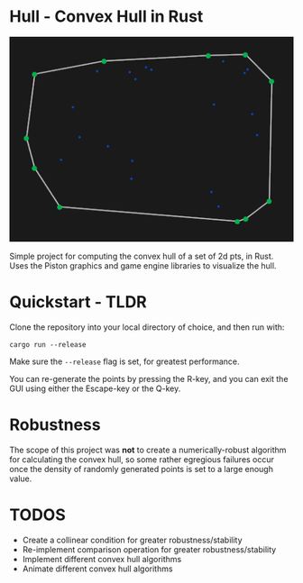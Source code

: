 # Hull - Convex Hull in Rust

![Screenshot](resources/example_screenshot.png)

Simple project for computing the convex hull of a set of 2d pts, in Rust.
Uses the Piston graphics and game engine libraries to visualize the hull.

# Quickstart - TLDR

Clone the repository into your local directory of choice, and then run with:

```
cargo run --release
```

Make sure the `--release` flag is set, for greatest performance.

You can re-generate the points by pressing the R-key, and you can exit the
GUI using either the Escape-key or the Q-key.

# Robustness

The scope of this project was **not** to create a numerically-robust algorithm
for calculating the convex hull, so some rather egregious failures occur once 
the density of randomly generated points is set to a large enough value.

# TODOS

- Create a collinear condition for greater robustness/stability
- Re-implement comparison operation for greater robustness/stability
- Implement different convex hull algorithms
- Animate different convex hull algorithms
